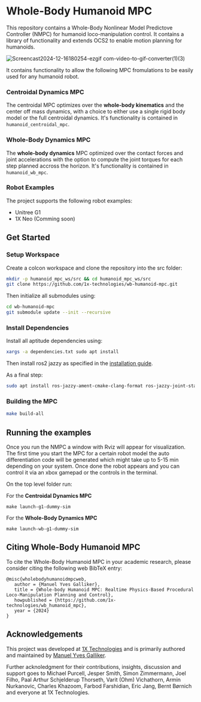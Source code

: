 # Whole-Body Humanoid MPC

This repository contains a Whole-Body Nonlinear Model Predictove Controller (NMPC) for humanoid loco-manipulation control. It contains a library of 
functionality and extends OCS2 to enable motion planning for humanoids. 

![Screencast2024-12-16180254-ezgif com-video-to-gif-converter(1)(3)](https://github.com/user-attachments/assets/a032477b-2e70-41b0-90d3-9539e1a4b723)


It contains functionality to allow the following MPC fromulations to be easily used for any humanoid robot. 

### Centroidal Dynamics MPC
The centroidal MPC optimizes over the **whole-body kinematics** and the center off mass dynamics, with a choice to either use a single rigid 
body model or the full centroidal dynamics. It's functionality is contained in `humanoid_centroidal_mpc`.

### Whole-Body Dynamics MPC
The **whole-body dynamics** MPC optimized over the contact forces and joint accelerations with the option to compute the joint torques for 
each step planned accross the horizon. It's functionality is contained in `humanoid_wb_mpc`.

### Robot Examples

The project supports the following robot examples:

- Unitree G1
- 1X Neo (Comming soon)

## Get Started

### Setup Workspace

Create a colcon workspace and clone the repository into the src folder:

```bash
mkdir -p humanoid_mpc_ws/src && cd humanoid_mpc_ws/src
git clone https://github.com/1x-technologies/wb-humanoid-mpc.git
```

Then initialize all submodules using:

```bash
cd wb-humanoid-mpc
git submodule update --init --recursive
```

### Install Dependencies

Install all aptitude dependencies using:

```bash
xargs -a dependencies.txt sudo apt install
```

Then install ros2 jazzy as specified in
the [installation guide](https://docs.ros.org/en/jazzy/Installation/Ubuntu-Install-Debs.html).

As a final step:

```bash
sudo apt install ros-jazzy-ament-cmake-clang-format ros-jazzy-joint-state-publisher-gui ros-jazzy-xacro ros-jazzy-mcap-vendor ros-jazzy-interactive-markers
```

### Building the MPC 

```bash
make build-all
```

## Running the examples
Once you run the NMPC a window with Rviz will appear for visualization. The first time you start the MPC for a certain robot model the auto differentiation code will be generated which might take up to 5-15 min depending on your system. Once done the robot appears and you can control it via an xbox gamepad or the controls in the terminal. 

On the top level folder run:

For the **Centroidal Dynamics MPC**

```
make launch-g1-dummy-sim
```

For the **Whole-Body Dynamics MPC**

```
make launch-wb-g1-dummy-sim
```
## Citing Whole-Body Humanoid MPC
To cite the Whole-Body Humanoid MPC in your academic research, please consider citing the following web BibTeX entry:

```
@misc{wholebodyhumanoidmpcweb,
   author = {Manuel Yves Galliker},
   title = {Whole-body Humanoid MPC: Realtime Physics-Based Procedural Loco-Manipulation Planning and Control},
   howpublished = {https://github.com/1x-technologies/wb_humanoid_mpc},
   year = {2024}
}
```

## Acknowledgements
This project was developed at [1X Technologies](https://www.1x.tech/) and is primarily authored and maintained by [Manuel Yves Galliker](https://github.com/manumerous).

Further acknoledgment for their contributions, insights, discussion and support goes to Michael Purcell, Jesper Smith, Simon Zimmermann, Joel Filho, Paal Arthur Schjelderup Thorseth, Varit (Ohm) Vichathorn, Armin Nurkanovic, Charles Khazoom, Farbod Farshidian, Eric Jang, Bernt Børnich and everyone at 1X Technologies.

